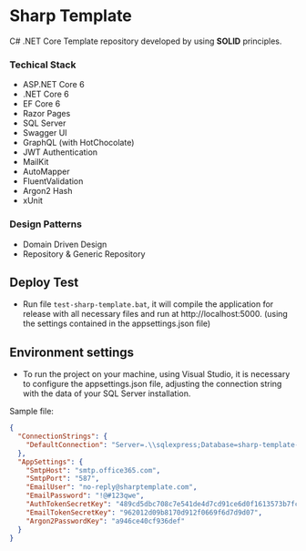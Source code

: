 # Sharp Template

C# .NET Core Template repository developed by using **SOLID** principles.

### Techical Stack

- ASP.NET Core 6
- .NET Core 6
- EF Core 6
- Razor Pages
- SQL Server
- Swagger UI
- GraphQL (with HotChocolate)
- JWT Authentication
- MailKit
- AutoMapper
- FluentValidation
- Argon2 Hash
- xUnit

### Design Patterns

- Domain Driven Design
- Repository & Generic Repository

## Deploy Test

- Run file `test-sharp-template.bat`, it will compile the application for release with all necessary files and run at http://localhost:5000. (using the settings contained in the appsettings.json file)

## Environment settings

- To run the project on your machine, using Visual Studio, it is necessary to configure the appsettings.json file, adjusting the connection string with the data of your SQL Server installation.

Sample file:

```json
{
  "ConnectionStrings": {
    "DefaultConnection": "Server=.\\sqlexpress;Database=sharp-template-db;User Id=sa;Password=!@#123qwe;"
  },
  "AppSettings": {
    "SmtpHost": "smtp.office365.com",
    "SmtpPort": "587",
    "EmailUser": "no-reply@sharptemplate.com",
    "EmailPassword": "!@#123qwe",
    "AuthTokenSecretKey": "489cd5dbc708c7e541de4d7cd91ce6d0f1613573b7fc5b40d3942ccb9555cf35",
    "EmailTokenSecretKey": "962012d09b8170d912f0669f6d7d9d07",
    "Argon2PasswordKey": "a946ce40cf936def"
  }
}
```
